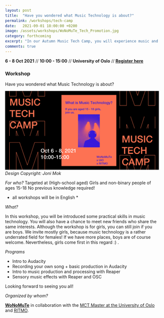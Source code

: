 ```yaml
---
layout: post
title:  "Have you wondered what Music Technology is about?"
permalink: /workshops/tech-camp
date:   2021-09-01 18:00:00 +0200
image: /assets/workshops/WoNoMuTe_Tech_Promotion.jpg
category: forthcoming
excerpt: "In our Autumn Music Tech Camp, you will experience music and creativity in a new way."
comments: true
---
```


**6 - 8 Oct 2021** // **10:00 - 15:00** // **University of Oslo** // <strong><a href="https://nettskjema.no/a/215151/1">Register here</a></strong>


### Workshop

Have you wondered what Music Technology is about?

![Tech Camp Poster](/assets/workshops/WoNoMuTe_Tech_Promotion.jpg)*Design Copyright: Joni Mok*

*For who?*
Targeted at (High-school aged) Girls and non-binary people of ages 15-18
No previous knowledge required!
* all workshops will be in English *


*What?*

In this workshop, you will be introduced some practical skills in music technology. You will also have a chance to meet new friends who share the same interests. Although the workshop is for girls, you can still join if you are boys. We invite mostly girls, because music technology is a rather underrated field for females! If we have more places, boys are of course welcome. Nevertheless, girls come first in this regard :) .


*Programs*
- Intro to Audacity
- Recording your own song + basic production in Audacity
- Intro to music production and processing with Reaper
- Sensory music effects with Reaper and OSC

Looking forward to seeing you all!


*Organized by whom?*

<strong><a href="https://wonomute.no/workshops/">WoNoMuTe</a></strong> in collaboration with the [MCT Master at the University of Oslo](https://mct-master.github.io/) and [RITMO](https://www.uio.no/ritmo/english/).
